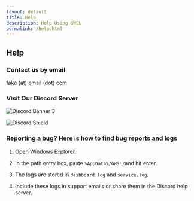 ```yaml
---
layout: default
title: Help
description: Help Using GWSL
permalink: /help.html
---
```


## Help

### Contact us by email

fake (at) email (dot) com

### Visit Our Discord Server

![Discord Banner 3](https://discord.com/api/guilds/618185330289541130/widget.png?style=banner3)

![Discord Shield](https://discord.com/api/guilds/[618185330289541130]/widget.png?style=shield)

### Reporting a bug? Here is how to find bug reports and logs

1.  Open Windows Explorer.

2.  In the path entry box, paste ```%AppData%/GWSL/```and hit enter.

3.  The logs are stored in ```dashboard.log``` and ```service.log```.

4.  Include these logs in support emails or share them in the Discord help server.


